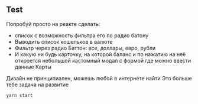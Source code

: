 ## Test
Попробуй просто на реакте сделать:
- список с возможность фильтра его по радио батону
- Выводить список кошельков в валюте
- Фильтр через радио Баттон: все, доллары, евро, рубли
- И какую ни будь карточку, на которой баланс и по нажатию на неё откроется небольшой кастомный модал с формой где можно ввести данные Карты

Дизайн не принципиален, можешь любой в интернете найти
Это больше тебе задача на развитие


```sh
yarn start
```
